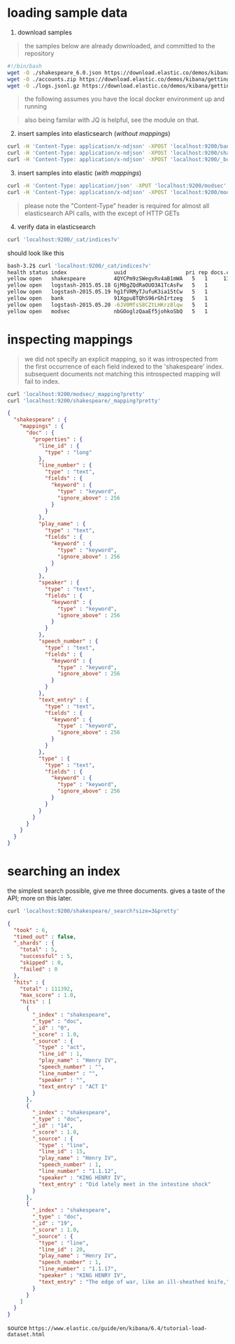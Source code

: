 # loading sample data

1) download samples

> the samples below are already downloaded, and committed to the repository

```bash
#!/bin/bash
wget -O ./shakespeare_6.0.json https://download.elastic.co/demos/kibana/gettingstarted/shakespeare_6.0.json
wget -O ./accounts.zip https://download.elastic.co/demos/kibana/gettingstarted/accounts.zip && unzip accounts.zip
wget -O ./logs.jsonl.gz https://download.elastic.co/demos/kibana/gettingstarted/logs.jsonl.gz && gunzip logs.jsonl.gz
```
> the following assumes you have the local docker environment up and running

> also being familar with JQ is helpful, see the module on that.

2) insert samples into elasticsearch (_without mappings_)
```bash
curl -H 'Content-Type: application/x-ndjson' -XPOST 'localhost:9200/bank/account/_bulk?pretty' --data-binary @accounts.json
curl -H 'Content-Type: application/x-ndjson' -XPOST 'localhost:9200/shakespeare/doc/_bulk?pretty' --data-binary @shakespeare_6.0.json
curl -H 'Content-Type: application/x-ndjson' -XPOST 'localhost:9200/_bulk?pretty' --data-binary @logs.jsonl
```
3) insert samples into elastic (_with mappings_)
```bash
curl -H 'Content-Type: application/json' -XPUT 'localhost:9200/modsec' --data-binary @modsec_mapping.json
curl -H 'Content-Type: application/x-ndjson' -XPOST 'localhost:9200/modsec/_bulk?pretty' --data-binary @modsec_normalized.json
```

> please note the "Content-Type" header is required for almost all elasticsearch API calls, with the except of HTTP GETs

4) verify data in elasticsearch
```bash
curl 'localhost:9200/_cat/indices?v'
```
should look like this
```bash
bash-3.2$ curl 'localhost:9200/_cat/indices?v'
health status index               uuid                   pri rep docs.count docs.deleted store.size pri.store.size
yellow open   shakespeare         4QYCPm9zSWegvRv4aB1mWA   5   1     111392            0     22.5mb         22.5mb
yellow open   logstash-2015.05.18 GjM8gZQdRaOUO3A1TcAsFw   5   1       4631            0     22.2mb         22.2mb
yellow open   logstash-2015.05.19 hg1fVRMyTJufuK3ia15tCw   5   1       4624            0     21.5mb         21.5mb
yellow open   bank                91Xgpu8TQhS96rGhIrtzeg   5   1       1000            0    475.1kb        475.1kb
yellow open   logstash-2015.05.20 -6JV0MfsS8CZtLHKrz8lqw   5   1       4750            0     23.6mb         23.6mb
yellow open   modsec              nbGOoglzQaaEf5johkoSbQ   5   1          1            0     24.9kb         24.9kb
```

# inspecting mappings
> we did not specify an explicit mapping, so it was introspected from the first occurrence of each field indexed to the 'shakespeare' index.  subsequent documents not matching this introspected mapping will fail to index.


```bash
curl 'localhost:9200/modsec/_mapping?pretty'
curl 'localhost:9200/shakespeare/_mapping?pretty'
```
```json
{
  "shakespeare" : {
    "mappings" : {
      "doc" : {
        "properties" : {
          "line_id" : {
            "type" : "long"
          },
          "line_number" : {
            "type" : "text",
            "fields" : {
              "keyword" : {
                "type" : "keyword",
                "ignore_above" : 256
              }
            }
          },
          "play_name" : {
            "type" : "text",
            "fields" : {
              "keyword" : {
                "type" : "keyword",
                "ignore_above" : 256
              }
            }
          },
          "speaker" : {
            "type" : "text",
            "fields" : {
              "keyword" : {
                "type" : "keyword",
                "ignore_above" : 256
              }
            }
          },
          "speech_number" : {
            "type" : "text",
            "fields" : {
              "keyword" : {
                "type" : "keyword",
                "ignore_above" : 256
              }
            }
          },
          "text_entry" : {
            "type" : "text",
            "fields" : {
              "keyword" : {
                "type" : "keyword",
                "ignore_above" : 256
              }
            }
          },
          "type" : {
            "type" : "text",
            "fields" : {
              "keyword" : {
                "type" : "keyword",
                "ignore_above" : 256
              }
            }
          }
        }
      }
    }
  }
}
```

# searching an index
the simplest search possible, give me three documents. gives a taste of the API; more on this later.

```bash
curl 'localhost:9200/shakespeare/_search?size=3&pretty'
```
```json
{
  "took" : 6,
  "timed_out" : false,
  "_shards" : {
    "total" : 5,
    "successful" : 5,
    "skipped" : 0,
    "failed" : 0
  },
  "hits" : {
    "total" : 111392,
    "max_score" : 1.0,
    "hits" : [
      {
        "_index" : "shakespeare",
        "_type" : "doc",
        "_id" : "0",
        "_score" : 1.0,
        "_source" : {
          "type" : "act",
          "line_id" : 1,
          "play_name" : "Henry IV",
          "speech_number" : "",
          "line_number" : "",
          "speaker" : "",
          "text_entry" : "ACT I"
        }
      },
      {
        "_index" : "shakespeare",
        "_type" : "doc",
        "_id" : "14",
        "_score" : 1.0,
        "_source" : {
          "type" : "line",
          "line_id" : 15,
          "play_name" : "Henry IV",
          "speech_number" : 1,
          "line_number" : "1.1.12",
          "speaker" : "KING HENRY IV",
          "text_entry" : "Did lately meet in the intestine shock"
        }
      },
      {
        "_index" : "shakespeare",
        "_type" : "doc",
        "_id" : "19",
        "_score" : 1.0,
        "_source" : {
          "type" : "line",
          "line_id" : 20,
          "play_name" : "Henry IV",
          "speech_number" : 1,
          "line_number" : "1.1.17",
          "speaker" : "KING HENRY IV",
          "text_entry" : "The edge of war, like an ill-sheathed knife,"
        }
      }
    ]
  }
}
```

source
`https://www.elastic.co/guide/en/kibana/6.4/tutorial-load-dataset.html`
